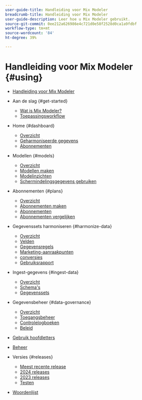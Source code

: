 ```yaml
---
user-guide-title: Handleiding voor Mix Modeler
breadcrumb-title: Handleiding voor Mix Modeler
user-guide-description: Leer hoe u Mix Modeler gebruikt.
source-git-commit: 0ee212a626986e4c721d0e58f2528d0ca1a9fdbf
workflow-type: tm+mt
source-wordcount: '84'
ht-degree: 39%

---
```


# Handleiding voor Mix Modeler {#using}

+ [Handleiding voor Mix Modeler](/help/overview.md)

+ Aan de slag {#get-started}
   + [Wat is Mix Modeler?](/help/get-started/about.md)
   + [Toepassingsworkflow](/help/get-started/workflow.md)

+ Home {#dashboard}
   + [Overzicht](/help/dashboard/overview.md)
   + [Geharmoniseerde gegevens](/help/dashboard/harmonized-data.md)
   + [Abonnementen](/help/dashboard/plans.md)

+ Modellen {#models}
   + [Overzicht](/help/models/overview.md)
   + [Modellen maken](/help/models/build.md)
   + [Modelinzichten](/help/models/insights.md)
   + [Schermindelingsgegevens gebruiken](/help/models/scoring-data.md)

+ Abonnementen {#plans}
   + [Overzicht](/help/plans/overview.md)
   + [Abonnementen maken](/help/plans/build.md)
   + [Abonnementen](/help/plans/insights.md)
   + [Abonnementen vergelijken](/help/plans/compare.md)

+ Gegevenssets harmoniseren {#harmonize-data}
   + [Overzicht](/help/harmonize-data/overview.md)
   + [Velden](/help/harmonize-data/fields.md)
   + [Gegevensregels](/help/harmonize-data/dataset-rules.md)
   + [Marketing-aanraakpunten](/help/harmonize-data/marketing-touchpoints.md)
   + [conversies](/help/harmonize-data/conversions.md)
   + [Gebruiksrapport](/help/harmonize-data/usage-report.md)

+ Ingest-gegevens {#ingest-data}
   + [Overzicht](/help/ingest-data/overview.md)
   + [Schema&#39;s](/help/ingest-data/schemas.md)
   + [Gegevenssets](/help/ingest-data/datasets.md)

+ Gegevensbeheer {#data-governance}
   + [Overzicht](/help/data-governance/overview.md)
   + [Toegangsbeheer](/help/data-governance/access-controls.md)
   + [Controlelogboeken](/help/data-governance/audit-logs.md)
   + [Beleid](/help/data-governance/policies.md)

+ [Gebruik hoofdletters](/help/main-guide/use-cases.md)

+ [Beheer](/help/main-guide/administration.md)

+ Versies {#releases}
   + [Meest recente release](/help/releases/latest.md)
   + [2024 releases](/help/releases/2024.md)
   + [2023 releases](/help/releases/2023.md)
   + [Testen](../releases/test.md)

+ [Woordenlijst](/help/main-guide/glossary.md)
